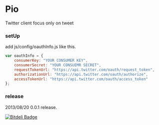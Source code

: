 Pio
===

Twitter client focus only on tweet

### setUp
add js/config/oauthInfo.js like this.

``` javascript
var oauthInfo = {
    consumerKey: "YOUR CONSUMER KEY",
    consumerSecret: "YOUR CONSUEMR SECRET",
    requestTokenUrl: "https://api.twitter.com/oauth/request_token",
    authorizationUrl: "https://api.twitter.com/oauth/authorize",
    accessTokenUrl: "https://api.twitter.com/oauth/access_token"
};
```

### release
2013/08/20 0.0.1 release.

[![Bitdeli Badge](https://d2weczhvl823v0.cloudfront.net/hotchemi/pio/trend.png)](https://bitdeli.com/free "Bitdeli Badge")

